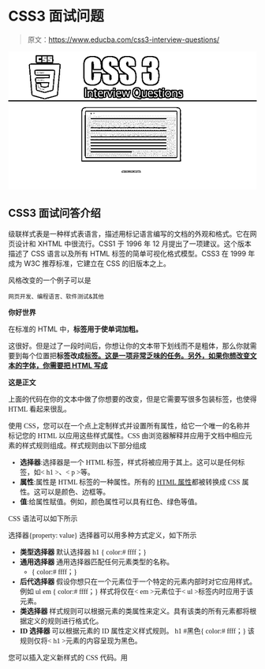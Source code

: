 # CSS3 面试问题

> 原文：<https://www.educba.com/css3-interview-questions/>

![CSS3 Interview Questions](img/749a2fa038b31742a6c8570124a3246a.png)



## CSS3 面试问答介绍

级联样式表是一种样式表语言，描述用标记语言编写的文档的外观和格式。它在网页设计和 XHTML 中很流行。CSS1 于 1996 年 12 月提出了一项建议。这个版本描述了 CSS 语言以及所有 HTML 标签的简单可视化格式模型。CSS3 在 1999 年成为 W3C 推荐标准，它建立在 CSS 的旧版本之上。

风格改变的一个例子可以是

<small>网页开发、编程语言、软件测试&其他</small>

**你好世界**

在标准的 HTML 中，**标签用于使单词加粗。**

这很好。但是过了一段时间后，你想让你的文本带下划线而不是粗体，那么你就需要到每个位置把**标签改成<u>标签。这是一项非常乏味的任务。另外，如果你想改变文本的字体，你需要把 HTML 写成</u>**

 <font face="”" verdana="">**这是正文**

上面的代码在你的文本中做了你想要的改变，但是它需要写很多包装标签，也使得 HTML 看起来很乱。

使用 CSS，您可以在一个点上定制样式并设置所有属性，给它一个唯一的名称并标记您的 HTML 以应用这些样式属性。CSS 由浏览器解释并应用于文档中相应元素的样式规则组成。样式规则由以下部分组成

*   **选择器**:选择器是一个 HTML 标签，样式将被应用于其上。这可以是任何标签，如< h1 >、< p >等。
*   **属性**:属性是 HTML 标签的一种属性。所有的 [HTML 属性](https://www.educba.com/html-attributes/)都被转换成 CSS 属性。这可以是颜色、边框等。
*   **值**:给属性赋值。例如，颜色属性可以具有红色、绿色等值。

CSS 语法可以如下所示

选择器{property: value}
选择器可以用多种方式定义，如下所示

*   **类型选择器**
    默认选择器
    h1 { color:# ffff；}
*   **通用选择器**
    通用选择器匹配任何元素类型的名称。
    * { color:# ffff；}
*   **后代选择器**
    假设你想只在一个元素位于一个特定的元素内部时对它应用样式。例如
    ul em { color:# ffff；}
    样式将仅在< em >元素位于< ul >标签内时应用于该元素。
*   **类选择器**
    样式规则可以根据元素的类属性来定义。具有该类的所有元素都将根据定义的规则进行格式化。
*   **ID 选择器**
    可以根据元素的 ID 属性定义样式规则。
    h1 #黑色{ color:# ffff；}
    该规则仅将< h1 >元素的内容呈现为黑色。

您可以插入定义新样式的 CSS 代码。用





</font>